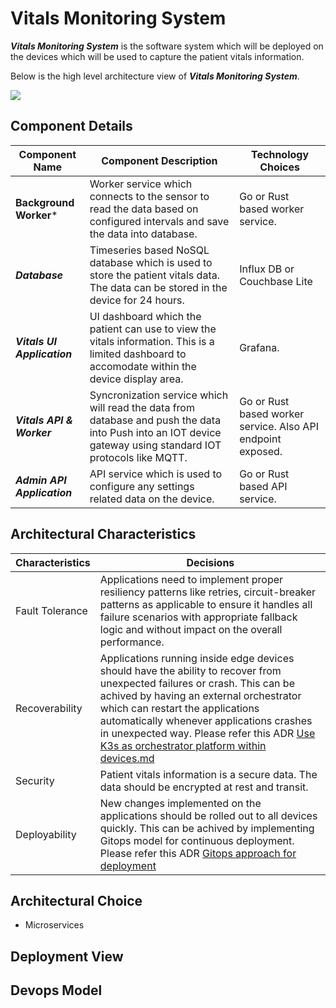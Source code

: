 # Vitals Monitoring System

***Vitals Monitoring System*** is the software system which will be deployed on the devices which will be used to capture the patient vitals information.

Below is the high level architecture view of ***Vitals Monitoring System***.

![](https://github.com/infy-archs-katas/monitorme/blob/main/diagrams/VMS-C4ContainerView.png)

## Component Details

| Component Name  | Component Description | Technology Choices |
| ------------- | ------------- | ------------- |
| **Background Worker***  | Worker service which connects to the sensor to read the data based on configured intervals and save the data into database.  | Go or Rust based worker service.  |
| ***Database***  | Timeseries based NoSQL database which is used to store the patient vitals data. The data can be stored in the device for 24 hours. | Influx DB or Couchbase Lite  |
| ***Vitals UI Application***  | UI dashboard which the patient can use to view the vitals information. This is a limited dashboard to accomodate within the device display area.  | Grafana.  |
| ***Vitals API & Worker***  | Syncronization service which will read the data from database and push the data into Push into an IOT device gateway using standard IOT protocols like MQTT.  | Go or Rust based worker service. Also API endpoint exposed.   |
| ***Admin API Application***  | API service which is used to configure any settings related data on the device.  | Go or Rust based API service.  |


## Architectural Characteristics

| Characteristics  | Decisions |
| ------------- | ------------- |
| Fault Tolerance  | Applications need to implement proper resiliency patterns like retries, circuit-breaker patterns as applicable to ensure it handles all failure scenarios with appropriate fallback logic and without impact on the overall performance.  |
| Recoverability  | Applications running inside edge devices should have the ability to recover from unexpected failures or crash. This can be achived by having an external orchestrator which can restart the applications automatically whenever applications crashes in unexpected way. Please refer this ADR [Use K3s as orchestrator platform within devices.md](https://github.com/infy-archs-katas/monitorme/blob/main/ADRs/Use%20K3s%20as%20orchestrator%20platform%20within%20devices.md) |
| Security  | Patient vitals information is a secure data. The data should be encrypted at rest and transit.  |
| Deployability  | New changes implemented on the applications should be rolled out to all devices quickly. This can be achived by implementing Gitops model for continuous deployment. Please refer this ADR [Gitops approach for deployment](https://github.com/infy-archs-katas/monitorme/blob/main/ADRs/Gitops%20approach%20for%20deployment.md) |


## Architectural Choice

- Microservices

## Deployment View


## Devops Model
